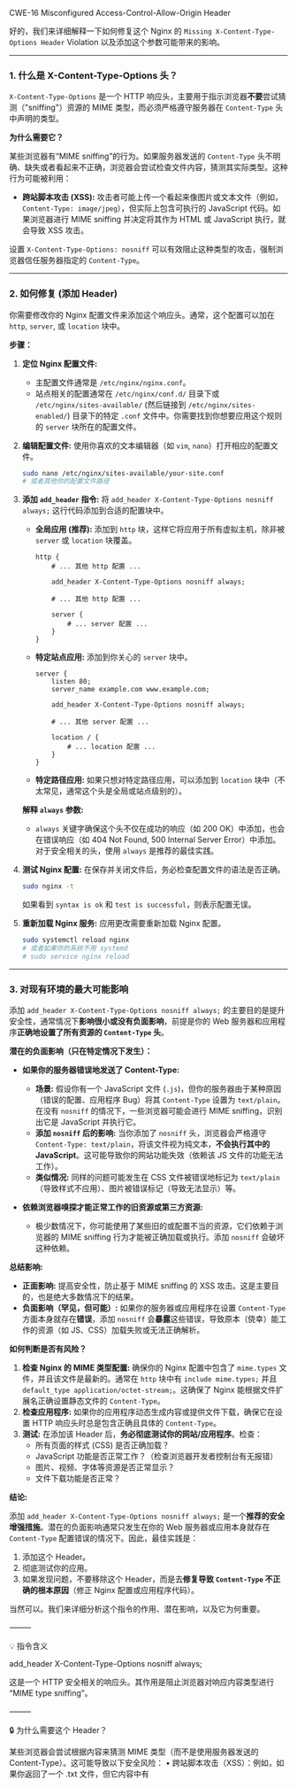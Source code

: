 CWE-16
Misconfigured Access-Control-Allow-Origin Header

好的，我们来详细解释一下如何修复这个 Nginx 的 `Missing X-Content-Type-Options Header` Violation 以及添加这个参数可能带来的影响。

---

### 1. 什么是 X-Content-Type-Options 头？

`X-Content-Type-Options` 是一个 HTTP 响应头，主要用于指示浏览器**不要**尝试猜测（"sniffing"）资源的 MIME 类型，而必须严格遵守服务器在 `Content-Type` 头中声明的类型。

**为什么需要它？**

某些浏览器有“MIME sniffing”的行为。如果服务器发送的 `Content-Type` 头不明确、缺失或者看起来不正确，浏览器会尝试检查文件内容，猜测其实际类型。这种行为可能被利用：

*   **跨站脚本攻击 (XSS):** 攻击者可能上传一个看起来像图片或文本文件（例如，`Content-Type: image/jpeg`），但实际上包含可执行的 JavaScript 代码。如果浏览器进行 MIME sniffing 并决定将其作为 HTML 或 JavaScript 执行，就会导致 XSS 攻击。

设置 `X-Content-Type-Options: nosniff` 可以有效阻止这种类型的攻击，强制浏览器信任服务器指定的 `Content-Type`。

---

### 2. 如何修复 (添加 Header)

你需要修改你的 Nginx 配置文件来添加这个响应头。通常，这个配置可以加在 `http`, `server`, 或 `location` 块中。

**步骤：**

1.  **定位 Nginx 配置文件:**
    *   主配置文件通常是 `/etc/nginx/nginx.conf`。
    *   站点相关的配置通常在 `/etc/nginx/conf.d/` 目录下或 `/etc/nginx/sites-available/` (然后链接到 `/etc/nginx/sites-enabled/`) 目录下的特定 `.conf` 文件中。你需要找到你想要应用这个规则的 `server` 块所在的配置文件。

2.  **编辑配置文件:**
    使用你喜欢的文本编辑器（如 `vim`, `nano`）打开相应的配置文件。
    ```bash
    sudo nano /etc/nginx/sites-available/your-site.conf
    # 或者其他你的配置文件路径
    ```

3.  **添加 `add_header` 指令:**
    将 `add_header X-Content-Type-Options nosniff always;` 这行代码添加到合适的配置块中。

    *   **全局应用 (推荐):** 添加到 `http` 块，这样它将应用于所有虚拟主机，除非被 `server` 或 `location` 块覆盖。
        ```nginx
        http {
            # ... 其他 http 配置 ...

            add_header X-Content-Type-Options nosniff always;

            # ... 其他 http 配置 ...

            server {
                # ... server 配置 ...
            }
        }
        ```
    *   **特定站点应用:** 添加到你关心的 `server` 块中。
        ```nginx
        server {
            listen 80;
            server_name example.com www.example.com;

            add_header X-Content-Type-Options nosniff always;

            # ... 其他 server 配置 ...

            location / {
                # ... location 配置 ...
            }
        }
        ```
    *   **特定路径应用:** 如果只想对特定路径应用，可以添加到 `location` 块中（不太常见，通常这个头是全局或站点级别的）。

    **解释 `always` 参数:**
    *   `always` 关键字确保这个头不仅在成功的响应（如 200 OK）中添加，也会在错误响应（如 404 Not Found, 500 Internal Server Error）中添加。对于安全相关的头，使用 `always` 是推荐的最佳实践。

4.  **测试 Nginx 配置:**
    在保存并关闭文件后，务必检查配置文件的语法是否正确。
    ```bash
    sudo nginx -t
    ```
    如果看到 `syntax is ok` 和 `test is successful`，则表示配置无误。

5.  **重新加载 Nginx 服务:**
    应用更改需要重新加载 Nginx 配置。
    ```bash
    sudo systemctl reload nginx
    # 或者如果你的系统不用 systemd
    # sudo service nginx reload
    ```

---

### 3. 对现有环境的最大可能影响

添加 `add_header X-Content-Type-Options nosniff always;` 的主要目的是提升安全性，通常情况下**影响很小或没有负面影响**，前提是你的 Web 服务器和应用程序**正确地设置了所有资源的 `Content-Type` 头**。

**潜在的负面影响（只在特定情况下发生）：**

*   **如果你的服务器错误地发送了 Content-Type:**
    *   **场景:** 假设你有一个 JavaScript 文件 (`.js`)，但你的服务器由于某种原因（错误的配置、应用程序 Bug）将其 `Content-Type` 设置为 `text/plain`。在没有 `nosniff` 的情况下，一些浏览器可能会进行 MIME sniffing，识别出它是 JavaScript 并执行它。
    *   **添加 `nosniff` 后的影响:** 当你添加了 `nosniff` 头，浏览器会严格遵守 `Content-Type: text/plain`，将该文件视为纯文本，**不会执行其中的 JavaScript**。这可能导致你的网站功能失效（依赖该 JS 文件的功能无法工作）。
    *   **类似情况:** 同样的问题可能发生在 CSS 文件被错误地标记为 `text/plain`（导致样式不应用）、图片被错误标记（导致无法显示）等。

*   **依赖浏览器嗅探才能正常工作的旧资源或第三方资源:**
    *   极少数情况下，你可能使用了某些旧的或配置不当的资源，它们依赖于浏览器的 MIME sniffing 行为才能被正确加载或执行。添加 `nosniff` 会破坏这种依赖。

**总结影响:**

*   **正面影响:** 提高安全性，防止基于 MIME sniffing 的 XSS 攻击。这是主要目的，也是绝大多数情况下的结果。
*   **负面影响（罕见，但可能）:** 如果你的服务器或应用程序在设置 `Content-Type` 方面本身就存在**错误**，添加 `nosniff` 会**暴露**这些错误，导致原本（侥幸）能工作的资源（如 JS、CSS）加载失败或无法正确解析。

**如何判断是否有风险？**

1.  **检查 Nginx 的 MIME 类型配置:** 确保你的 Nginx 配置中包含了 `mime.types` 文件，并且该文件是最新的。通常在 `http` 块中有 `include mime.types;` 并且 `default_type application/octet-stream;`。这确保了 Nginx 能根据文件扩展名正确设置静态文件的 `Content-Type`。
2.  **检查应用程序:** 如果你的应用程序动态生成内容或提供文件下载，确保它在设置 HTTP 响应头时总是包含正确且具体的 `Content-Type`。
3.  **测试:** 在添加该 Header 后，**务必彻底测试你的网站/应用程序**。检查：
    *   所有页面的样式 (CSS) 是否正确加载？
    *   JavaScript 功能是否正常工作？（检查浏览器开发者控制台有无报错）
    *   图片、视频、字体等资源是否正常显示？
    *   文件下载功能是否正常？

**结论:**

添加 `add_header X-Content-Type-Options nosniff always;` 是一个**推荐的安全增强措施**。潜在的负面影响通常只发生在你的 Web 服务器或应用本身就存在 `Content-Type` 配置错误的情况下。因此，最佳实践是：

1.  添加这个 Header。
2.  彻底测试你的应用。
3.  如果发现问题，不要移除这个 Header，而是去**修复导致 `Content-Type` 不正确的根本原因**（修正 Nginx 配置或应用程序代码）。

当然可以。我们来详细分析这个指令的作用、潜在影响，以及它为何重要。

⸻

💡 指令含义

add_header X-Content-Type-Options nosniff always;

这是一个 HTTP 安全相关的响应头。其作用是阻止浏览器对响应内容类型进行 “MIME type sniffing”。

⸻

🔒 为什么需要这个 Header？

某些浏览器会尝试根据内容来猜测 MIME 类型（而不是使用服务器发送的 Content-Type）。这可能导致以下安全风险：
	•	跨站脚本攻击（XSS）：例如，如果你返回了一个 .txt 文件，但它内容中有 <script>，浏览器可能会当作 HTML 执行它。
	•	绕过上传限制：攻击者上传了 .jpg，但内容是 JS，浏览器“猜”错类型后执行了 JS。

这个 header 明确告诉浏览器：“不要猜，严格按照 Content-Type 来处理内容。”

⸻

✅ 加上这个配置的好处
	•	提高网页的 安全性。
	•	阻止不当执行脚本、HTML 或其他类型。
	•	是很多安全扫描工具（如 Qualys SSL Labs、OWASP ZAP）推荐项。

⸻

⚠️ 可能影响
	1.	对老旧系统的兼容性
某些依赖浏览器自动 MIME 猜测的旧网页或旧 JS 逻辑，可能在现代浏览器中变得不可用。
	2.	Content-Type 设置错误时会暴露问题
如果你网站本身在返回资源时 Content-Type 设置有误，加上这个 header 后浏览器会严格按照这个错误类型处理，导致：
	•	图片无法显示
	•	JS/CSS 不加载
	•	文件下载格式错误
所以 务必确认你所有静态资源的 Content-Type 设置正确。

⸻

✅ 推荐做法

如果你希望安全性优先，同时又避免出错，可以：
	•	先在 开发或 staging 环境 开启该 Header，观察是否有资源加载问题。
	•	配合使用正确的 mime.types 配置文件，确保所有资源类型匹配。

⸻

需要我帮你检查 Nginx 静态文件设置是否正确，或者给个配置示例吗？



在 Nginx 中添加 X-Content-Type-Options Header 的标准做法是修改配置文件，添加如下指令：

add_header X-Content-Type-Options nosniff always;

修复步骤
	1.	定位配置文件
找到你的 Nginx 主要配置文件（通常是 /etc/nginx/nginx.conf）或对应虚拟主机的配置文件。
	2.	添加配置
在 server {} 或 location {} 块中添加上面的指令。如果你希望全局生效，可以直接放在 http 块中。例如：
```nginx
http {
    ...
    add_header X-Content-Type-Options nosniff always;
    ...
    server {
        listen 80;
        server_name your-domain.com;
        ...
    }
}
```

	3.	测试配置
使用以下命令检查配置是否正确无误：

`nginx -t`


	4.	重载服务
如果没有错误，重载 Nginx 服务：

`nginx -s reload`



参数影响分析

作用：
	•	防止 MIME 类型嗅探： 该 Header 告诉浏览器按照服务器返回的 MIME 类型来处理内容，而不是自动去猜测（MIME sniffing）。这有助于防止一些由错误的 MIME 类型导致的安全问题，比如 XSS 攻击。

可能的影响：
	•	正面效果：
	•	加强安全性：减少由错误解析导致的潜在攻击风险。
	•	浏览器严格遵守内容类型：确保静态资源按照设置的 MIME 类型来加载，从而减少浏览器安全漏洞利用的可能性。
	•	潜在的负面影响：
	•	资源加载问题： 如果你的某些文件没有设置正确的 Content-Type，浏览器在收到 nosniff 指令后可能拒绝加载这些资源。例如，如果某个 JavaScript 文件未正确设置为 application/javascript，浏览器可能不会执行它。
	•	历史兼容性： 某些老旧或未经过严格配置的前端资源可能会因为 MIME 类型与实际内容不符而导致加载失败。因此，确保所有资源（CSS、JS、图片等）的 MIME 类型配置都正确尤为重要。

建议：
在将该配置推广到生产环境之前，建议先在测试环境进行验证，确保所有资源均能被正确加载且不会出现异常。特别是对第三方资源或动态生成内容，务必保证它们的 Content-Type 都已正确设置。

⸻

通过以上步骤，你可以修复当前的 Nginx Violation，同时了解这个参数在现有环境中可能产生的影响，确保安全性提升的同时不破坏应用正常的资源加载。



非常好！你已经启用了多个关键的 HTTP 安全响应头，让我们逐条分析这两条配置的含义、作用、以及是否与 X-Content-Type-Options: nosniff 有冲突（答案提前告诉你：没有冲突，反而是相辅相成的 👇）

⸻

✅ 配置一：

add_header Strict-Transport-Security "max-age=3153600; includeSubDomains; preload" always;

🧠 含义解析

这是 HTTP Strict Transport Security（HSTS） 头，用于告诉浏览器：

“你今后访问我这个站点，只能用 HTTPS，不要再试图用 HTTP。”

	•	max-age=3153600：表示 3153600 秒（约 1 年）内强制启用 HTTPS。
	•	includeSubDomains：表示这个策略也适用于所有子域名。
	•	preload：允许你的站点被加入到 浏览器的预加载 HSTS 列表，提前内置在 Chrome、Firefox 等浏览器中。

🛡️ 作用

防止 SSL stripping（将 HTTPS 降级为 HTTP 的中间人攻击）。

⸻

✅ 配置二：

add_header X-Frame-Options "DENY";

🧠 含义解析

这个是 防点击劫持（Clickjacking）的响应头。
	•	DENY 表示：完全禁止页面被嵌套在 iframe 中，无论是同源还是跨源。
	•	也可以选择：
	•	SAMEORIGIN：仅允许同源的页面嵌套。
	•	ALLOW-FROM uri：只允许特定的 URL 嵌套（这个支持度差）。

🛡️ 作用

防止攻击者在你不知情的情况下把你的网站放在自己的网页中，用透明 iframe 引诱用户操作，进而盗取信息或操作账户。

⸻

✅ 配置三（你将要加的）：

add_header X-Content-Type-Options nosniff always;

🧠 含义解析

如前所述，防止浏览器猜测 MIME 类型，防止 HTML/JS 注入攻击。

⸻

🔍 它们之间有冲突吗？

🟢 没有冲突，而且这些安全头的组合是很多安全扫描推荐的“基础三件套”，彼此之间功能互补：

| Header | 功能领域 |
|--------|----------|
| X-Content-Type-Options | 防止 MIME 类型嗅探（XSS） |
| X-Frame-Options | 防止点击劫持（Clickjacking） |
| Strict-Transport-Security | 强制使用 HTTPS 连接 |



⸻

✅ 推荐建议
	•	✅ 继续使用并启用这三项安全头。
	•	✅ 确保你的页面不会依赖被嵌入在 iframe 中（如果用 X-Frame-Options: DENY）。
	•	✅ 如果你使用了 CDN（如 Cloudflare），也确认这些 header 没有被覆盖或重复添加。
	•	⚠️ 如果你启用了某些第三方服务（如 Web IDE、内嵌页面）需要嵌套你的站点，X-Frame-Options: DENY 可能需要改为 SAMEORIGIN。

需要的话我可以帮你生成一个 Nginx 安全头标准模板，适用于生产环境。要不要？

# claude
针对 Nginx 的 CWE-16 违规（安全配置缺陷）修复，我将详细解释 `add_header X-Content-Type-Options nosniff always;` 的配置位置、继承规则和最佳实践。

## `add_header` 指令的作用域

`add_header` 指令可以在三个不同的上下文中配置：

| 上下文 | 作用范围 |
|--------|---------|
| http   | 影响所有虚拟主机和所有位置 |
| server | 仅影响特定虚拟主机内的所有位置 |
| location | 仅影响特定的路径匹配 |

## 覆盖规则（很重要）

**关键点**: Nginx 的 `add_header` 指令有**不继承而是覆盖**的特性。如果在子级上下文中定义了任何 `add_header` 指令，则父级上下文中的所有 `add_header` 指令都会被完全忽略！

```mermaid
flowchart TD
    A[HTTP层级: add_header X-Header-1 value1] --> B[SERVER层级: add_header X-Header-2 value2]
    A --> C[SERVER层级: 没有add_header]
    B --> D[LOCATION层级: add_header X-Header-3 value3]
    B --> E[LOCATION层级: 没有add_header]
    C --> F[LOCATION层级: add_header X-Header-4 value4]
    
    D --> G["响应头: 只有X-Header-3（父级X-Header-2和X-Header-1被忽略）"]
    E --> H["响应头: 只有X-Header-2（父级X-Header-1被忽略）"]
    F --> I["响应头: 只有X-Header-4（父级没有headers）"]
    C --> J[LOCATION层级: 没有add_header]
    J --> K["响应头: 只有X-Header-1（从HTTP继承）"]
```

## 你的问题分析

1. **HTTP 段落配置不生效**: 当你在 `http` 块添加了 `add_header`，但在任何子级 `server` 或 `location` 块中也有自己的 `add_header` 指令时，HTTP 级别的指令会被完全忽略。

2. **多个 add_header 指令**: 在同一级别（如 server 块）中的多个 `add_header` 指令**不会**互相覆盖，而是全部生效。你的示例中的三个 header 都会被添加到响应中。

## 最佳实践

考虑到请求会经过多次跳转，确保每一步都添加所需的安全头部：

```nginx
# 在http块中添加基础安全头
http {
    # 基础配置...
    
    # 创建一个可重用的片段
    include security_headers.conf;
    
    server {
        # 如果这个server没有自己的add_header指令，将继承http块的
        # 如果有自定义header需求，需要包含共享配置
        
        location /apiname/v1/ {
            # 如果这个location有自己的add_header需求，
            # 必须再次包含共享配置，否则http级别的会被忽略
            include security_headers.conf;
            
            # 其他location特定配置...
        }
    }
}
```

在 `security_headers.conf` 文件中:

```nginx
# 安全头部集中配置
add_header X-Content-Type-Options nosniff always;
add_header Strict-Transport-Security "max-age=31536000; includeSubDomains; preload" always;
add_header X-Frame-Options DENY always;
# 可添加其他安全头部...
```

## 处理多级代理的情况

对于多级代理环境（如 `用户 -> Nginx -> Kong -> 后端服务`），确保安全头部在最接近用户的部分正确配置：

1. 在面向用户的 Nginx 中正确配置所有安全头部
2. 确保代理配置不会删除这些头部
3. 对于需要在每个响应级别添加的头部，在 Kong 中也进行配置

## 总结

1. 配置 `add_header` 指令时要记住它的覆盖而非继承特性
2. 使用 `include` 指令集中管理安全头部配置
3. 在每个可能的响应路径上（http、server、location）都确保包含安全头部
4. `always` 参数确保头部在所有响应状态码中都添加（包括错误码）

如有特定的代理环境配置问题，可以提供更多详细信息进行进一步分析。​​​​​​​​​​​​​​​​


# grok

直接回答
	•	关键点：
	◦	建议在 server 块中设置 add_header X-Content-Type-Options nosniff always;，因为它适用于该服务器下的所有位置块，且你发现这样配置有效。
	◦	在 http 块设置可能无效，可能是由于更具体的 server 或 location 块覆盖了它，或配置有语法错误。
	◦	多个 add_header 指令（如 X-Content-Type-Options、Strict-Transport-Security 和 X-Frame-Options）可以共存，不会相互覆盖，只要它们是不同的头部。
	◦	使用 always 参数确保头部在所有响应（包括重定向和错误）中生效，推荐 Nginx 1.7.5+ 版本。
配置位置
	•	http 块：全局生效，但可能被 server 或 location 块覆盖。
	•	server 块：适用于该服务器下的所有位置块，推荐你的场景。
	•	location 块：仅对特定路径生效，可能覆盖父级设置。
为什么 http 块无效
可能是因为：
	•	server 块或 location 块有自己的 add_header，覆盖了 http 块的设置。
	•	配置文件包含其他文件，存在冲突的 server 块。
	•	配置语法错误，导致 http 块未正确解析。
多个 `add_header` 是否覆盖
不会覆盖，只要是不同头部（如 X-Content-Type-Options 和 Strict-Transport-Security），它们会同时生效。例如：
```nginx.conf
add_header X-Content-Type-Options nosniff always;
add_header Strict-Transport-Security "max-age=31536000; includeSubDomains; preload" always;
add_header X-Frame-Options DENY always;
```
以上三个头部都会出现在响应中。
重定向和多层代理
	•	使用 always 参数确保头部包含在重定向响应中。
	•	对于多层代理（如 Nginx → Kong → Runtime），确保每层都设置头部，但 Nginx 的设置已覆盖初始响应。
最佳实践
	•	在 server 块设置头部，适用于所有位置块。
	•	使用 always 参数，确保所有响应包含头部。
	•	测试配置：运行 nginx -t 检查语法。

调查笔记
以下是关于 Nginx 配置 add_header X-Content-Type-Options nosniff always; 的详细分析，涵盖你的问题和相关背景，基于 Nginx 配置的最佳实践和网络协议知识。
配置 `add_header` 的位置和作用
Nginx 的配置层次结构为 http → server → location，每个层次的 add_header 指令有不同的作用：
	•	http 块：这是 HTTP 相关配置的顶级块，设置在这里的 add_header 全局生效，适用于所有 server 和 location 块，除非被更具体的块覆盖。
	•	server 块：定义虚拟服务器（如 www.abc.com），add_header 这里设置只对该服务器下的所有 location 生效。
	•	location 块：定义特定 URL 路径的处理逻辑，add_header 这里设置仅对该路径生效，并可能覆盖父级（http 或 server）的设置。
根据 Nginx HTTP Headers Module，add_header 指令在当前级别定义时，会覆盖上一级的设置。这解释了为什么你在 http 块设置无效，而在 server 块设置有效：可能是 server 块或其下的 location 块有自己的 add_header，导致 http 级别的设置被忽略。
为什么 `http` 块设置无效
你提到在 http 块设置 add_header X-Content-Type-Options nosniff always; 无效，但在 server 块设置后生效。可能的原因为：
	1	覆盖问题：根据 Stack Overflow: Nginx add_header not working，如果 server 或 location 块有自己的 add_header，它会覆盖 http 块的设置。即使 server 块没有显式定义，location 块可能有自己的头部定义，导致 http 级别的头部被“撤销”。
	2	配置包含：你提到使用 include 引用其他配置文件，这些文件可能包含自己的 server 块。如果这些 server 块没有继承 http 块的 add_header，或有冲突设置，可能会导致头部未生效。
	3	语法或解析问题：如果 http 块配置有语法错误（如块未正确关闭或拼写错误），Nginx 可能无法正确解析，导致 add_header 未生效。建议运行 nginx -t 检查配置。
例如，假设你的配置如下：
```nginx.conf
http {
    add_header X-Content-Type-Options nosniff always;
}

server {
    listen 80;
    server_name www.abc.com;

    location /apiname/v1/health {
        proxy_pass http://kong;
        # 如果这里有 add_header，它会覆盖 http 块的设置
    }
}
```
如果 location 块有自己的 add_header，http 块的设置会被忽略。
多个 `add_header` 指令是否覆盖
你问如果 server 块中有三行 add_header 是否会有覆盖关系，例如：
```nginx.conf
add_header X-Content-Type-Options nosniff always;
add_header Strict-Transport-Security "max-age=31536000; includeSubDomains; preload" always;
add_header X-Frame-Options DENY always;
```
根据 KeyCDN Support: Using the Nginx add_header Directive，多个 add_header 指令可以共存，只要它们设置的是不同头部。Nginx 会将所有头部添加到响应中，不会相互覆盖。例如：
	•	X-Content-Type-Options: nosniff
	•	Strict-Transport-Security: max-age=31536000; includeSubDomains; preload
	•	X-Frame-Options: DENY
只有当两个 add_header 设置相同头部时，后面的会覆盖前面的。但你的例子中三个头部不同，因此都会生效。
以下是相关行为的表格总结：
头部名称
设置位置
是否覆盖其他头部
生效范围
X-Content-Type-Options
server 块
否（不同头部）
该服务器所有位置块
Strict-Transport-Security
server 块
否（不同头部）
该服务器所有位置块
X-Frame-Options
server 块
否（不同头部）
该服务器所有位置块
重定向和多层代理的头部设置
你提到请求经过多次跳转（如 www.abc.com/apiname/v1/health → Kong → Runtime），需要确保每次都设置 X-Content-Type-Options。根据 Claudia Kuenzler’s Blog: Nginx add_header not working，add_header 默认适用于成功响应（200 OK）和重定向（301、302），但不适用于错误响应（4xx、5xx），除非使用 always 参数。
	•	使用 always 参数：在 Nginx 1.7.5+ 版本中，add_header ... always; 确保头部包含在所有响应中，包括重定向和错误响应。例如：add_header X-Content-Type-Options nosniff always;
	•	这适合你的场景，确保重定向响应也包含头部。
	•	多层代理：你的架构涉及 Nginx → Kong → Runtime。由于 Kong 和 Runtime 可能也处理响应，确保它们也设置头部很重要。但对于 Nginx 层，设置 add_header 已覆盖初始响应。如果 Kong 或 Runtime 是最终服务器，建议在它们配置中也设置安全头部。
最佳实践和你的场景
鉴于你的使用场景（开源 Nginx，包含多个 API，每个 API 有对应 location 块），以下是建议：
```nginx.conf
	1	位置：在 server 块设置 add_header，如：server {
	2	    listen 80;
	3	    server_name www.abc.com;
	4	    add_header X-Content-Type-Options nosniff always;
	5	    add_header Strict-Transport-Security "max-age=31536000; includeSubDomains; preload" always;
	6	    add_header X-Frame-Options DENY always;
	7	    location /apiname/v1/health {
	8	        proxy_pass http://kong;
	9	    }
	10	}
```
	11	这样确保所有位置块继承这些头部。
	12	测试配置：运行 nginx -t 检查语法，确保无错误。
	13	重定向处理：使用 always 参数，确保重定向响应也包含头部。
	14	多层代理：如果 Kong 或 Runtime 需要设置头部，分别在它们配置中添加。例如，Kong 可能也支持类似 add_header 的设置，具体看其文档。
以下是流程图，展示请求处理和头部设置的逻辑：
```mermaid
flowchart TD
    A[客户端请求: www.abc.com/apiname/v1/health] --> B{Nginx 服务器}
    B --> C[匹配 server 块]
    C --> D[检查 add_header: X-Content-Type-Options 等]
    D --> E[转发至 location /apiname/v1/health]
    E --> F[proxy_pass 至 Kong]
    F --> G[Kong 转发至 Runtime]
    G --> H[Runtime 返回响应]
    H --> I[Kong 返回响应]
    I --> J[Nginx 添加头部后返回客户端]
    subgraph Nginx 处理
        C --> D --> E
    end
    subgraph Kong 处理
        F --> G
    end
    subgraph Runtime 处理
        G --> H
    end
```
网络协议相关
X-Content-Type-Options: nosniff 是 HTTP 安全头部，防止浏览器进行 MIME 类型嗅探，减少驱动下载或 MIME 类型混淆攻击的风险。它基于 HTTP 协议，属于响应头部，客户端（如浏览器）在接收到后会根据头部调整行为。这与 TCP 层无关，但 Nginx 作为 HTTP 代理，确保头部正确设置对安全至关重要。
总结
	•	在 server 块设置 add_header，使用 always 参数，确保所有响应包含头部。
	•	多个 add_header 指令共存，不会覆盖。
	•	检查配置，确保无语法错误，运行 nginx -t 测试。
	•	对于多层代理，确保每层都设置头部，但 Nginx 的设置已覆盖初始响应。

关键引文
	•	Nginx HTTP Headers Module Documentation
	•	Stack Overflow: Nginx add_header not working
	•	KeyCDN Support: Using the Nginx add_header Directive
	•	Claudia Kuenzler’s Blog: Nginx add_header not working



# ChatGPT 

Nginx add_header 指令在不同上下文中的继承与覆盖机制

继承机制（Http/Server/Location上下文的差异）

Nginx 中的 add_header 指令遵循层级继承规则：默认情况下，如果一个配置块（例如 server 或 location）中未定义任何 add_header 指令，则会继承上一级配置（如 http 或 server）中的所有 add_header 指令；一旦在当前级别定义了至少一条 add_header，则不再继承上级的任何 add_header。这意味着，如果在 http 块中定义了 add_header X-Content-Type-Options nosniff always;，但在某个 server 或 location 中存在任意其它 add_header，那么 http 块的那个指令就不会传递到该上下文中 ￼ ￼。换言之，子级（server 或 location）一旦有自己的 add_header，就仅以该级别的指令为准，不叠加父级的指令。例如：
```nginx.conf
http {
    add_header X-Content-Type-Options nosniff always;
}
server {
    listen 80;
    server_name example.com;
    # 假设定义了一条 add_header，则下面的 location 将不继承 http 中的 add_header
    add_header X-Frame-Options SAMEORIGIN;
    location / {
        proxy_pass http://backend;
        # 即使 http 层有 nosniff 指令，这里也不会生效，因为本层已有 add_header
    }
}
```
上述配置中，location / 会忽略 http 块的 X-Content-Type-Options 指令，只输出 X-Frame-Options；而如果 server 或 location 块没有任何 add_header，则会继承其上级。为了帮助理解，下面的流程图示意了 add_header 的查找和继承逻辑：
```mermaid
flowchart TB
    A[HTTP 上定义 add_header] --> B{Server 上是否定义 add_header?}
    B -- 没有 --> C{Location 上是否定义 add_header?}
    B -- 有 --> D[使用 Server 级别的所有 add_header]
    C -- 没有 --> E[继承 HTTP 级别的 add_header]
    C -- 有 --> F[只使用 Location 级别的 add_header]
```
此外，always 参数用于确保在所有响应状态码下都添加头部（包括 4xx/5xx 错误码和重定向）。在 Nginx 1.7.5 及以上版本，可使用 always 关键字；否则默认仅对 200、201、204、206、301、302、303、304、307、308 等状态码生效 ￼ ￼。因此，如果不加 always，那么在错误页或特定状态码时可能看不到头部。总之，add_header 的生效依赖于继承规则和状态码限制：在 http 层声明可能被后续层覆盖（而且默认仅应用于成功和部分重定向响应），而放在 server 或 location 中则更接近最终处理点、更易生效。

同级别多条 add_header 指令的叠加

在同一个配置块中可以定义多条 add_header 来添加不同的响应头，它们是并列生效的，不会互相覆盖。官方文档指出：“可以有多条 add_header 指令” ￼。例如，如果在 server 块中依次定义了：
```bash
add_header X-Content-Type-Options nosniff always;
add_header X-Frame-Options SAMEORIGIN always;
add_header Strict-Transport-Security "max-age=31536000; includeSubDomains; preload" always;
```
那么最终响应会同时包含上述三个头字段。这些指令不会因为顺序而互相覆盖；覆盖问题只会在不同层级出现：如果 location 里定义了任何 add_header，它就会忽略同 server（或 http）层定义的指令 ￼。若确实需要在某个 location 同时返回所有头，则必须在该 location 内重复定义所有需要的 add_header，或采用公共配置片段（如 include 文件）来减少重复 ￼。

含 include 和多次 proxy_pass 场景下的头部策略

在实际环境中，配置文件通常通过 include 分割，不同 API 对应各自的 location 块，且请求可能经过多层 proxy_pass 转发。此时要确保最终响应头包含必要的安全头（如 X-Content-Type-Options），需注意以下几点：
	•	继承规则： 如果一个 location 里有自己的 add_header，它不会继承上级的定义。因此，若 http 或 server 级定义了安全头，但每个 location 有额外的 add_header，就需要在每个 location 中也声明这些安全头，否则它们会缺失。如使用统一的包含文件，可以在每个 location 里 include security-headers.conf;，或干脆在每个 location 块开头重复添加所需头部。这保证了不管分散在哪个文件或层级，最终都能设置这些头。
	•	always 参数： 强烈建议给安全头使用 always，尤其是在多层代理或错误页场景下，避免因为状态码而漏加头。例如：

add_header X-Content-Type-Options nosniff always;

如上配置可保证即使响应状态码是 404、500、302 等，也会出现 X-Content-Type-Options ￼ ￼（[24]表明 Nginx 1.7.5+ 可用 always 覆盖所有状态码）。

	•	多级转发： Nginx 作为反向代理时，默认会将上游响应的自定义头部转发给客户端。如果上一级代理已经添加了某头，下一级（或最终）的 Nginx 默认会透传该头，前提是下一级配置中没有针对该头的其他 add_header 或 proxy_hide_header 设置。最保险的做法是在最外层（接近客户端的 Nginx 实例）再次声明所需头，以防中间层配置不同导致丢失。
	•	公共包含： 可将常用安全头放在单独文件，如 security_headers.conf，然后在 http、server 或具体 location 引用：
```nginx.conf
# security_headers.conf
add_header X-Content-Type-Options nosniff always;
add_header X-Frame-Options SAMEORIGIN always;
add_header Strict-Transport-Security "max-age=31536000; includeSubDomains; preload" always;

然后：

server {
    listen 80;
    server_name example.com;
    include security_headers.conf;
    location /api1 {
        # 无其他 add_header，可继承 server 中的安全头
        proxy_pass http://backend1;
    }
    location /api2 {
        # 如果此处需要增加新的 add_header，
        # 则应在此处再次包含安全头文件，否则安全头将不被继承
        include security_headers.conf;
        proxy_pass http://backend2;
    }
}
```
这样可以确保无论请求走到哪个 location，都统一添加了所需安全头。

最佳实践建议

为了最大程度保证安全头在所有路径和跳转后的响应中生效，通常建议：
	•	使用 always 参数： 对所有安全相关的 add_header 指令添加 always，保证无论是成功响应、重定向还是错误页，都包含这些头 ￼ ￼。
	•	尽量在高层次定义： 如果可能，将安全头放在 http 或 server 上层，这样一来未被子级覆盖的所有请求都会带上它们。但要严格遵守继承规则：一旦在子级有定义，父级就不再生效，所以需避免在不同层级间出现定义冲突。
	•	配置重用： 利用 include 将安全头统一在一个片段里，避免在多个 location 重复粘贴。如果必须在 location 定义额外头部，就在同一个文件中保持所有头部的定义。
	•	避免使用 if 来设置头： 如果在 if 语句中使用 add_header，同样遵循“当前块有定义则覆盖父级”的规则，也需要在该 if 内列出所有需要的头，否则也会丢失父级头 ￼。（这里的【26】指 Nginx 官方Trac票号 2059，总结了此行为。）
	•	考虑第三方模块（可选）： 如果需要更灵活的控制，可以使用第三方模块如 headers_more，它允许追加而不受继承限制。但在只用开源 Nginx 的情况下，上述规则即可满足一般需求。

总之，要确保安全头总是出现，关键在于理解 Nginx 的继承机制，合理放置 add_header。在现实项目中，一种常见做法是：在 http 或 server 层统一定义一组安全头（带 always），并通过 include 或在每个 location 中引用它们，以防止由于层级覆盖而丢失任何头。这样可以在所有路径、跳转或错误响应中都生效，提升安全性。

参考资料： Nginx 官方文档 ￼ ￼、StackOverflow/Nginx 社区问答 ￼ ￼等。


# gemini

Nginx中add_header指令的深入解析与最佳实践：修复CWE-16漏洞
I. 引言
Web服务器配置的安全性与合规性对于保护应用程序和用户数据至关重要。通用缺陷枚举（CWE-16）涉及配置错误，可能导致各种安全漏洞。在Nginx中，正确配置HTTP响应头是缓解此类风险的关键措施之一。X-Content-Type-Options: nosniff 是一个重要的安全响应头，用于防止浏览器进行MIME类型嗅探，从而降低某些类型的跨站脚本（XSS）攻击和其他基于内容解释的攻击风险。
本报告旨在深入探讨Nginx的 add_header 指令，特别是关于 X-Content-Type-Options nosniff always; 的配置。我们将详细分析该指令在Nginx配置（如 http、server 和 location 块）中不同位置的放置方式及其各自的影响。报告还将阐明 add_header 的继承规则，解释为何仅在 http 块中添加可能无法生效，并讨论多个 add_header 指令同时存在时的行为。此外，我们将探讨 always 参数的重要性，尤其是在处理重定向和确保所有响应（包括错误页面）都包含必要头部时的作用。最后，本报告将提供在Nginx开源版本中，结合 include 指令管理复杂配置的最佳实践，并介绍一种替代方案——ngx_http_headers_more_module 模块，以应对标准 add_header 指令在继承方面的某些局限性。
II. 理解Nginx的add_header指令
add_header 指令是Nginx ngx_http_headers_module 模块的核心功能之一，允许向客户端响应中添加自定义的HTTP头部字段 。
A. 基本语法和上下文
add_header 指令的基本语法如下 ：
add_header name value [always];
 * name: 要添加的HTTP头部的名称。
 * value: HTTP头部的值，可以包含Nginx变量。
 * always (可选参数): 指定后，无论响应状态码是什么，都会添加该头部。如果未指定，则仅在响应状态码为200, 201, 204, 206, 301, 302, 303, 304, 307, 或 308 时添加头部 。
此指令可以在以下Nginx配置上下文中找到并使用 ：
 * http: 在此上下文中定义的 add_header 指令理论上会应用于所有虚拟主机（server块）的响应。
 * server: 在此上下文中定义的 add_header 指令会应用于特定虚拟主机的所有响应。
 * location: 在此上下文中定义的 add_header 指令仅应用于匹配特定URI模式的请求响应。
 * if in location: 在 location 块内的 if 条件语句中也可以使用。
B. always 参数的重要性
always 参数在Nginx 1.7.5版本中引入 。对于安全相关的HTTP头部，如 X-Content-Type-Options、Strict-Transport-Security 和 X-Frame-Options，强烈建议使用 always 参数 。这是因为这些头部对于保护用户免受攻击至关重要，即使在发生错误（如404 Not Found或500 Internal Server Error）或重定向（3xx）时也应存在 。若不使用 always，这些关键的安全头部可能在非成功响应中缺失，从而留下安全隐患。例如，一个恶意行为者可能会利用错误页面上缺失的安全头部来尝试攻击。确保在所有响应中一致地应用安全头部是纵深防御策略的一部分 。
III. X-Content-Type-Options 头部详解
X-Content-Type-Options HTTP响应头主要用于指示浏览器禁用MIME类型嗅探（MIME sniffing）。
A. 目的：防止MIME类型嗅探
MIME类型嗅探是某些浏览器（如旧版Internet Explorer和Chrome）的一种行为，它们会尝试猜测资源的正确MIME类型，而不是严格依赖服务器通过 Content-Type 头部声明的类型 。虽然这有时可以纠正服务器错误的 Content-Type 配置，但也可能被攻击者利用。当 X-Content-Type-Options 设置为 nosniff 时，它告诉浏览器必须严格遵守服务器提供的 Content-Type，禁止嗅探行为 。
B. 安全意义：缓解CWE-16相关的风险
不正确的MIME类型处理是CWE-16（配置错误）的一个方面，可能导致严重的安全问题。如果浏览器错误地将一个本应是纯文本或图像的文件解释为HTML或脚本，就可能执行嵌入其中的恶意代码。这通常发生在攻击者能够上传看似无害但包含恶意内容的文件时。
X-Content-Type-Options: nosniff 通过以下方式增强安全性：
 * 防止MIME混淆攻击：确保浏览器不会将例如 text/plain 文件（即使其内容看起来像HTML）渲染为HTML，从而阻止其中可能包含的脚本执行 。
 * 减少XSS风险：如果一个网站允许用户上传文件，攻击者可能会上传一个包含JavaScript的文本文件，并诱使用户访问它。如果服务器发送了不正确的 Content-Type 或者浏览器进行了嗅探并将其视为HTML，脚本就可能执行。nosniff 有助于防止这种情况 。
 * 强化内容策略：它是内容安全策略（CSP）的一个补充，共同构成了抵御内容注入攻击的多层防御 。
因此，将 X-Content-Type-Options 设置为 nosniff 是OWASP等安全组织推荐的一项重要安全措施 。
IV. Nginx配置上下文与add_header
add_header 指令可以放置在Nginx配置的多个层级（上下文）中，其生效范围和行为因此而异。
A. http 块
在 http 块中定义的 add_header 指令旨在作为全局设置，应用于该Nginx实例处理的所有虚拟服务器的响应 。例如：
http {
    add_header X-Global-Header "GlobalValue" always;
    #... 其他 http 配置...
}

理论上，所有由此Nginx实例服务的响应都应包含 X-Global-Header。然而，这受到下一节将讨论的继承规则的严格制约。
B. server 块
在 server 块中定义的 add_header 指令特定于该虚拟服务器。它会应用于该 server 块处理的所有请求的响应，除非在更具体的 location 块中被覆盖或修改 。
server {
    listen 80;
    server_name example.com;
    add_header X-Server-Specific-Header "ServerSpecificValue" always;
    #... 其他 server 配置...
}

在此示例中，发往 example.com 的请求响应将包含 X-Server-Specific-Header。
C. location 块
在 location 块中定义的 add_header 指令具有最细致的控制级别，仅应用于匹配该 location URI模式的请求响应 。
location /api/ {
    add_header X-API-Header "APIValue" always;
    #... 其他 location 配置...
}

只有对 /api/ 路径下资源的请求响应才会包含 X-API-Header。
D. 各上下文的区别总结
 * http 块：最高层级，旨在提供全局默认值。
 * server 块：针对特定域名或IP:端口组合的设置。
 * location 块：针对特定URI路径的设置，提供最细粒度的控制。
关键在于理解这些上下文之间的继承关系，尤其是 add_header 指令独特的继承行为。
V. add_header 的继承规则——核心问题
Nginx中 add_header 指令的继承规则是导致许多配置困惑的根源，也是用户最初将 X-Content-Type-Options nosniff always; 放在 http 块却未生效的直接原因。
A. Nginx的“覆盖而非追加”原则
Nginx的官方文档明确指出：“这些指令（add_header）从先前的配置级别继承，当且仅当当前级别上没有定义 add_header 指令时。” 。
这意味着，如果一个子块（如 server 或 location）定义了任何自己的 add_header 指令，那么它将 完全不会 继承其父块（如 http 或 server）中定义的任何 add_header 指令。此时，只有当前块内定义的 add_header 指令会生效。这是一种“全有或全无”的继承模式，更准确地说是“覆盖”模式，而非“追加”模式 。
B. 为何在http块添加可能无效
用户最初将 add_header X-Content-Type-Options nosniff always; 放置在 http 块中，期望它能全局生效。然而，当后续测试发现在 server 块中添加才有效时，这强烈暗示了该 server 块（或其内部的某个 location 块）也定义了其他的 add_header 指令。
例如，考虑以下配置：
http {
    add_header X-Content-Type-Options "nosniff" always; // 全局安全头
    add_header X-Global "From HTTP block" always;

    server {
        listen 80;
        server_name example.com;

        # 假设此 server 块添加了其他头部，例如用于缓存控制
        add_header Cache-Control "no-cache" always; // 这个 add_header 会导致 http 块的头部不被继承

        location / {
            #...
        }
    }
}

在这个例子中，对 example.com 的响应将只包含 Cache-Control: no-cache 头部，而不会包含在 http 块中定义的 X-Content-Type-Options 和 X-Global 头部 。这是因为 server 块中存在 add_header Cache-Control "no-cache" always; 这一指令，它阻止了从 http 块的继承。
这种设计选择虽然使得每个配置块的头部集合更加明确（即，查看当前块就知道所有头部，无需向上追溯，除非当前块没有 add_header），但也导致了在需要全局应用某些头部（如安全头部）同时又在特定位置应用其他头部（如缓存头部）时，配置变得冗余和易错 。
C. 继承链：http -> server -> location
继承链遵循从外到内的顺序。
 * 如果 location 块有 add_header，则它只应用自己的，不继承 server 或 http 块的。
 * 如果 location 块没有 add_header，但其父 server 块有，则 location 块继承 server 块的 add_header，而不继承 http 块的。
 * 只有当 location 和其父 server 块都没有 add_header 时，它们才会继承 http 块的 add_header 指令。
这种行为解释了为何用户在 http 块添加无效，但在 server 块添加有效：因为相关的 server 块或其下的 location 块中存在至少一个 add_header 指令，从而“切断”了从 http 块的继承。
VI. 同一块内的多个add_header指令
当在同一个Nginx配置块（如 server 或 location）内定义多个 add_header 指令时，它们的行为是明确的。
A. 不同名称头部的累加效应
如果在一个块内有多个 add_header 指令，且它们用于设置 不同名称 的HTTP头部，那么所有这些头部都会被添加到响应中 。例如，用户提供的 server 块中的配置：
add_header X-Content-Type-Options nosniff always;
add_header Strict-Transport-Security "max-age=31536000; includeSubDomains; preload" always;
add_header X-Frame-Options DENY always;

这三个指令分别设置了三个不同的安全头部。在这种情况下，Nginx会将这三个头部都添加到从该 server 块（或继承此配置的 location 块）发出的响应中。它们之间不存在覆盖关系，因为它们是独立的头部字段。
B. 同名头部的处理（注意事项）
虽然用户的问题主要涉及不同名称的头部，但值得注意的是，如果多次使用 add_header 为 相同名称 的头部设置值，Nginx的行为可能因头部类型和具体情况而异。根据HTTP规范 (RFC 7230, Section 3.2.2)，多个同名字段值可以被视为一个逗号分隔的列表，或者某些头部只允许出现一次 。对于大多数自定义头部或允许重复的头部，Nginx可能会发送多个同名头部，或者将它们合并。然而，对于某些标准头部（如 Access-Control-Allow-Origin，它只允许一个值 ），多次添加可能会导致客户端行为异常或验证失败。通常，应避免为同一个头部名称多次使用 add_header，除非明确知道其预期的合并行为。如果需要修改已存在的头部，或者更精细地控制头部，可能需要 ngx_http_headers_more_module 这样的模块 。
对于用户的情况，由于涉及的是三个不同的安全头部，它们会全部生效，只要它们位于同一个有效的配置块中，并且该块的 add_header 规则已如前述被触发。
VII. always 参数与重定向及多次跳转
用户提到请求会经过多次跳转，并需要确保在每次跳转（以及最终响应）中都应用所需的头部特性，例如 X-Content-Type-Options nosniff always;。
A. always 对3xx响应的影响
如前所述，add_header 指令默认仅对特定成功响应码（2xx和部分3xx）生效 。当发生HTTP重定向时（例如，状态码301或302），如果未使用 always 参数，自定义头部可能不会被添加到重定向响应中。
使用 always 参数后，add_header 指令会将其指定的头部添加到 所有 响应中，无论状态码如何，包括3xx重定向响应 。这意味着，如果Nginx自身发出一个重定向（例如，从HTTP到HTTPS的跳转，或通过 return 301...; 指令），并且相关的配置块中包含 add_header X-Content-Type-Options nosniff always;，那么这个301/302响应本身就会带有 X-Content-Type-Options: nosniff 头部。
B. 确保在多次跳转和最终响应中生效
对于用户访问 http://www.abc.com/apiname/v1/health 这样的地址，如果请求路径经历多次Nginx内部或外部的跳转：
 * Nginx内部重定向/处理：如果跳转是由Nginx通过 rewrite... last; 或 try_files 内部完成，最终由某个 location 块处理并发送响应，那么该最终 location 块的 add_header 规则将决定头部。
 * 客户端可见的HTTP重定向 (3xx)：
   * 第一次重定向：例如，从 http://www.abc.com/... 到 https://www.abc.com/...。处理 http 请求的 server 块（通常包含 return 301 https://$host$request_uri;）必须应用 add_header... always; 才能使该301响应包含头部。
   * 后续重定向：如果 https://www.abc.com/apiname/v1/health 又因为其他原因（例如，应用逻辑、代理后的服务器响应）发生进一步的3xx重定向，那么处理该重定向请求的Nginx配置块（或代理的后端服务）也需要确保头部被添加。
   * 最终响应：客户端最终到达的非重定向资源（例如，200 OK响应）所在的Nginx location 或 server 块，同样需要应用 add_header... always;。
为了确保在整个请求链（包括所有中间的3xx响应和最终的2xx/4xx/5xx响应）中都包含 X-Content-Type-Options nosniff 头部，最佳实践是：
 * 在所有可能处理该请求路径（包括其重定向的中间阶段和最终阶段）的 server 和 location 块中，都一致地应用 add_header X-Content-Type-Options nosniff always;。
 * 这通常通过在 http 块定义一个包含所有安全头部的 include 文件，然后在每个 server 块以及每个定义了自身 add_header 的 location 块中重新 include 这个文件来实现（详见下一节）。
 * 如果使用 proxy_pass，Nginx添加的头部是在从上游服务器收到响应之后、发送给客户端之前。因此，add_header 应该放在包含 proxy_pass 的 location 块中 。
如果跳转是由后端应用发起的，Nginx默认不会修改后端应用设置的头部，除非使用了如 proxy_hide_header 或 ngx_http_headers_more_module 来操纵它们。Nginx的 add_header 是在Nginx层面添加头部。
使用 error_page 指令处理特定状态码（如301）并导向一个命名 location 块，可以在该命名 location 中添加头部，同时使用 $sent_http_location 变量来保留原始的 Location 重定向目标 。这是一种更精细地控制重定向响应头的方法，但对于全局应用的安全头，确保其在所有相关配置块中声明通常更为直接。
VIII. include 指令与 add_header 的交互及最佳实践
Nginx的 include 指令允许将配置文件分割成多个小文件，以提高可管理性和组织性 。用户提到使用了 include 来引用每个API对应的 location 配置文件，这是一种常见的做法。
A. include 对继承规则的影响
include 指令的行为非常直接：它将其指定文件的内容原样插入到 include 指令所在的位置 。这意味着，如果一个被包含的文件中含有 add_header 指令，那么这些指令就如同直接写在了包含它的那个父块（例如 http、server 或 location 块）中。
因此，include 指令本身 不改变 add_header 的继承规则。继承规则仍然基于 add_header 指令最终被解析到哪个配置块（http, server, location）中。
例如，如果一个 location 块通过 include 引入了一个包含 add_header Cache-Control...; 的文件，那么这个 location 块就被视为定义了自己的 add_header 指令。因此，它将不会从其父 server 块或 http 块继承任何 add_header 指令，除非在被包含的文件中或该 location 块的其他地方也显式地重新声明了那些期望继承的头部 。
B. 使用include管理通用头部的策略
为了在使用标准Nginx的 add_header 时保持配置的清晰和一致性，特别是在有多个 server 和 location 块（可能通过 include 引入）且它们各自可能需要添加特定头部（如缓存控制、CORS头部等）的情况下，推荐采用以下策略：
 * 创建通用的安全头部配置文件：
   将所有希望全局应用的安全头部（如 X-Content-Type-Options, Strict-Transport-Security, X-Frame-Options 等）定义在一个单独的文件中，例如 /etc/nginx/snippets/security_headers.conf 。
   # /etc/nginx/snippets/security_headers.conf
add_header X-Content-Type-Options nosniff always;
add_header Strict-Transport-Security "max-age=31536000; includeSubDomains; preload" always;
add_header X-Frame-Options DENY always;
# 可以添加其他安全头部，如 Content-Security-Policy, Referrer-Policy 等
# add_header Content-Security-Policy "default-src 'self';" always; [span_64](start_span)[span_64](end_span)[span_65](start_span)[span_65](end_span)
# add_header X-XSS-Protection "1; mode=block" always; [span_66](start_span)[span_66](end_span)[span_67](start_span)[span_67](end_span)[span_68](start_span)[span_68](end_span) (尽管CSP通常优于X-XSS-Protection [span_26](start_span)[span_26](end_span))

 * 在http块中包含通用头部：
   在主 nginx.conf 文件的 http 块的顶层包含这个通用头部文件。这为那些没有任何自定义 add_header 的 server 或 location 块提供了默认的安全头部。
   http {
    include /etc/nginx/snippets/security_headers.conf;
    #...
}

 * 在定义了其他add_header的块中重新包含：
   这是关键步骤。任何 server 块或 location 块（无论其内容是直接编写还是通过 include 引入的），如果它定义了 任何 自己的 add_header 指令（例如用于缓存、CORS、API特定头部等），那么它 必须 再次 include /etc/nginx/snippets/security_headers.conf;，以确保这些全局安全头部不会丢失 。
   例如，如果一个API的 location 块需要添加 Cache-Control 头部：
   location /api/resource {
    include /etc/nginx/snippets/security_headers.conf; // 重新包含以确保安全头部
    add_header Cache-Control "no-store" always;      // 添加此API特定的缓存头部
    #... proxy_pass 等指令...
}

   这种做法虽然看起来有些冗余（在多个地方 include 同一个文件），但它是在标准Nginx中确保头部一致性且明确表达意图的最可靠方法。它使得在查看任何一个配置块时，都能清晰地知道哪些头部最终会应用于该块的响应，而无需过多依赖对复杂继承规则的记忆。这种明确性是以牺牲一些简洁性为代价的，但在安全配置方面，明确通常优于隐式。
C. 测试和验证
在对Nginx配置进行任何涉及头部的更改后，进行彻底的测试至关重要。
 * 使用浏览器的开发者工具（网络面板）或命令行工具如 curl -I <URL> 来检查不同类型响应（200 OK, 3xx 重定向, 4xx 客户端错误, 5xx 服务器错误）的头部 。
 * 特别要测试那些定义了自身 add_header 的 location 块，以及那些通过 include 引入配置的 location 块，以确保 X-Content-Type-Options 和其他期望的安全头部都按预期存在。
IX. 替代方案：ngx_http_headers_more_module
标准 add_header 指令的继承行为虽然有其逻辑一致性，但在实际应用中常常导致配置复杂和易错，尤其是在管理大量具有不同头部需求的 location 时。ngx_http_headers_more_module 是一个流行的第三方Nginx模块，旨在提供更直观和灵活的HTTP头部控制方式 。
A. ngx_http_headers_more_module 简介
该模块不是Nginx开源版本的标准组成部分，需要额外安装。它的核心指令之一是 more_set_headers，用于设置响应头部。
B. more_set_headers 如何解决继承问题
与 add_header 的覆盖行为不同，more_set_headers 指令通常表现为 累加 行为。在父块（如 http 或 server）中用 more_set_headers 设置的头部，在子块（server 或 location）中使用 more_set_headers 时 不会 被清除。通常情况下，两组头部都会存在于最终响应中 。
例如（基于  的概念）：
// 假设 ngx_http_headers_more_module 已加载
http {
    more_set_headers "X-Global: GlobalValue";
    server {
        listen 80;
        more_set_headers "X-Server: ServerValue"; // X-Global 和 X-Server 都会存在
        location / {
            more_set_headers "X-Location: LocationValue"; // X-Global, X-Server, 和 X-Location 都会存在
        }
    }
}

这种行为更符合许多用户对头部继承的直观预期，即子块的头部设置是对父块的补充而非替换。
C. ngx_http_headers_more_module 的其他特性
除了改进的继承行为，ngx_http_headers_more_module 还提供了其他强大功能 ：
 * 清除内置头部：可以清除或修改Nginx内置的头部，如 Server, Content-Type, Content-Length 等。
 * 条件化设置头部：可以使用 -s <status-code-list> 选项根据响应状态码列表设置头部，或使用 -t <content-type-list> 选项根据Content-Type列表设置头部。
 * 默认应用于所有状态码：其指令默认应用于所有状态码，类似于 add_header... always; 的行为。
 * 操作输入头部：还提供了 more_set_input_headers 和 more_clear_input_headers 来修改请求头部。
D. 开源Nginx的安装
对于开源Nginx用户，安装 ngx_http_headers_more_module 通常需要：
 * 从源码编译Nginx：在编译Nginx时，使用 --add-module=/path/to/headers-more-nginx-module 参数指向模块的源码路径 。这要求有编译环境，并且在Nginx升级时需要重新编译。
 * 使用预编译包：某些操作系统发行版可能通过特定的包（如Debian/Ubuntu上的 nginx-extras ）提供此模块，或者可以通过第三方RPM仓库（如GetPageSpeed ）安装。
 * 加载模块：如果作为动态模块编译或安装，可能需要在 nginx.conf 的顶层（main上下文）添加 load_module modules/ngx_http_headers_more_filter_module.so; (或在macOS上为 .dylib) 。
Nginx Plus 用户可以通过其动态模块机制更简单地安装此模块 。由于提问者使用的是开源版本，上述方法更为相关。
ngx_http_headers_more_module 的存在和广泛推荐本身就说明了标准 add_header 继承模型对许多Nginx用户而言是一个显著的操作挑战 。它是社区针对核心模块中一个被认为是设计局限性的问题所驱动的解决方案。虽然 headers_more 提供了更好的头部继承可用性，但对于开源Nginx用户而言，它带来了自定义编译或依赖第三方包的“成本” 。这可能使部署、升级和维护比仅使用标准模块更为复杂。用户在考虑此替代方案时需要权衡这些因素。
E. add_header 与 more_set_headers 对比
下表总结了 add_header 和 more_set_headers 的主要区别：
| 特性 | add_header (ngx_http_headers_module) | more_set_headers (ngx_http_headers_more_module) | 参考资料 |
|---|---|---|---|
| 继承行为 | 如果当前块有任何add_header，则覆盖父块头部。 | 默认累加；父块头部通常被保留。 |  |
| 默认状态码 | 特定列表 (2xx, 3xx)，除非使用 always。 | 默认应用于所有状态码 (类似 add_header...always)。 |  |
| 清除内置头部 | 不易清除如 Server 等内置头部 (可设置为空字符串 )。 | 可清除/修改内置头部 (例如 Server, Content-Type)。 |  |
| 条件化 (状态码/类型) | 无内置的按指令条件标志。需配合 if 块。 | -s <status_codes> 和 -t <content_types> 选项。 |  |
| 可用性 | Nginx标准模块。 | 第三方模块；开源版需额外安装。 |  |
X. 总结性建议与配置示例
A. 关键原则回顾
 * add_header 覆盖规则：牢记如果一个块（server 或 location）定义了任何 add_header，它将不会从父块继承任何 add_header。
 * always 的必要性：对于所有安全相关的HTTP头部，务必使用 always 参数，以确保它们在所有类型的响应（包括错误和重定向）中都存在。
 * “重新包含”或“重新声明”模式：在使用标准Nginx时，为保持一致性，应在定义了自身 add_header 的块中重新包含或重新声明通用的安全头部。
B. 用户场景的配置示例 (标准Nginx)
以下示例展示了如何组织Nginx配置，以确保 X-Content-Type-Options nosniff always; 及其他安全头部在用户的 http://www.abc.com/apiname/v1/health 场景（包括可能的重定向）中正确应用。
# /etc/nginx/nginx.conf

```nginx.conf
http {
    # 定义通用安全头部的snippet文件
    include /etc/nginx/snippets/security_headers.conf;

    server {
        listen 80;
        server_name www.abc.com;

        # 此server块将从http块继承security_headers.conf中定义的头部，
        # 因为它没有定义自己的add_header指令。
        # 如果它有自己的add_header（例如用于特定的重定向日志），则需要重新include security_headers.conf。
        # add_header X-Redirect-Log "HTTP to HTTPS redirect";
        # include /etc/nginx/snippets/security_headers.conf; # 如果上面一行存在，则需要此行

        return 301 https://$host$request_uri;
    }

    server {
        listen 443 ssl;
        server_name www.abc.com;
        # SSL证书等配置
        # ssl_certificate /path/to/your/fullchain.pem;
        # ssl_certificate_key /path/to/your/privkey.pem;

        # 再次包含安全头部，因为此server块通常会有其他add_header，
        # 例如HSTS（虽然在本例中HSTS已移至security_headers.conf）。
        # 如果HSTS是直接在这里用add_header定义的，那么重新包含是必须的。
        include /etc/nginx/snippets/security_headers.conf;

        location /apiname/ {
            # 此location块很可能有其自身的特定配置，
            # 可能包括其他的add_header指令（例如，用于此API的CORS或缓存控制）。
            # 因此，需要重新包含安全头部。
            include /etc/nginx/snippets/security_headers.conf;

            # 示例：为此API添加其他特定头部
            add_header X-API-Version "v1" always;
            add_header Cache-Control "no-store" always; // 若无上面的include，此行会清除父块头部

            # 包含特定API的location逻辑，例如针对 /apiname/v1/health
            # 假设用户的 include 结构是为每个API的特定版本和路径创建文件
            # include /etc/nginx/api_locations/apiname_v1.conf;
            # 或者更具体的
            location /apiname/v1/health {
                # 如果此嵌套的location块也有自己的add_header，它也需要重新include security_headers.conf
                # include /etc/nginx/snippets/security_headers.conf;
                # add_header X-Health-Check "Specific" always;
                proxy_pass http://backend_api_server/health;
            }
        }

        location / {
            # 通用location块，如果它有自己的add_header，也需要重新包含
            include /etc/nginx/snippets/security_headers.conf;
            # add_header X-General-Purpose "SiteRoot" always;
            #... 其他配置...
        }
    }
}
```
# /etc/nginx/snippets/security_headers.conf
add_header X-Content-Type-Options nosniff always;
add_header Strict-Transport-Security "max-age=31536000; includeSubDomains; preload" always;
add_header X-Frame-Options DENY always;
# add_header Content-Security-Policy "default-src 'self';" always;

C. 使用 ngx_http_headers_more_module 的配置示例 (如果用户考虑采用)
如果用户选择安装并使用 ngx_http_headers_more_module，配置可以大大简化，因为其头部继承行为更为直观。
# /etc/nginx/nginx.conf
# 确保在顶层(main上下文)加载模块: load_module modules/ngx_http_headers_more_filter_module.so;
```nginx.conf
http {
    # 使用 more_set_headers 定义全局安全头部
    # 'always' 对于 more_set_headers 是隐式的，它默认应用于所有状态码
    more_set_headers "X-Content-Type-Options: nosniff";
    more_set_headers "Strict-Transport-Security: max-age=31536000; includeSubDomains; preload";
    more_set_headers "X-Frame-Options: DENY";
    # more_set_headers "Content-Security-Policy: default-src 'self';";

    server {
        listen 80;
        server_name www.abc.com;
        return 301 https://$host$request_uri;
        // 来自 http 块的 more_set_headers 会自动被继承并应用
    }

    server {
        listen 443 ssl;
        server_name www.abc.com;
        # SSL证书等配置

        // 来自 http 块的 more_set_headers 会自动被继承

        location /apiname/ {
            // 来自 http 块的 more_set_headers 会自动被继承
            // 添加API特定头部，而不会丢失全局头部
            more_set_headers "X-API-Version: v1";
            more_set_headers "Cache-Control: no-store";

            location /apiname/v1/health {
                 // 同样继承所有父块的 more_set_headers
                 // more_set_headers "X-Health-Check: Specific";
                proxy_pass http://backend_api_server/health;
            }
        }

        location / {
            // 来自 http 块的 more_set_headers 会自动被继承
            // more_set_headers "X-General-Purpose: SiteRoot";
            #... 其他配置...
        }
    }
}
```
D. 最终检查清单
 * 验证Nginx版本：确保Nginx版本支持 always 参数（1.7.5+）。
 * 追踪add_header路径：仔细检查配置中从 http 到 server 再到 location（包括所有 include 文件）的 add_header 指令。明确哪个块定义了 add_header，这将决定继承行为。
 * 彻底测试：在每次配置更改后，使用 curl -I 或浏览器开发者工具全面测试各种URL和响应类型（200, 3xx, 4xx, 5xx），确保期望的头部（特别是 X-Content-Type-Options）始终存在。
 * 考虑ngx_http_headers_more_module：如果标准 add_header 的复杂性变得难以管理，或者需要更高级的头部操作功能，可以评估安装和使用 ngx_http_headers_more_module 的可行性。
Nginx的配置，尤其是涉及 include 和多层级块的头部管理，其复杂性意味着迭代优化和彻底测试是不可或缺的。一个看似无害、深层嵌套在 include 文件中的用于缓存的 add_header，就可能悄无声息地禁用掉关键的全局安全头部。因此，对Nginx头部管理不能掉以轻心，它需要持续的关注和验证，尤其是在配置演进的过程中。
XI. 结论
正确配置HTTP响应头是Nginx安全管理的关键组成部分。为了有效部署 add_header X-Content-Type-Options nosniff always; 以修复CWE-16相关的配置漏洞，并确保其在包括多次跳转在内的所有场景下均能生效，必须深刻理解Nginx add_header 指令的上下文和继承规则。
核心在于，add_header 指令在子配置块（server 或 location）中出现时，会覆盖而非追加父配置块（http 或 server）的 add_header 设置。这解释了为何仅在 http 块中添加该指令可能无效，如果下级块中存在任何其他 add_header 指令。always 参数对于确保安全头部在所有响应码（包括错误和重定向）中都存在至关重要。
对于使用标准Nginx的用户，最佳实践包括将通用安全头部（如 X-Content-Type-Options、Strict-Transport-Security、X-Frame-Options，均带 always）定义在统一的 include 文件中。然后，在 http 块中包含此文件作为全局默认，并在任何定义了自身 add_header 指令的 server 或 location 块中（包括通过 include 引入配置的块）显式地重新包含该通用头部文件。这种“重新包含”策略虽然增加了配置的冗余度，但保证了意图的明确性和头部应用的一致性。
如果标准 add_header 的继承行为导致配置过于复杂和难以维护，ngx_http_headers_more_module 提供了一个更直观的替代方案。其 more_set_headers 指令通常具有累加效应，简化了多层级配置中的头部管理。然而，对于开源Nginx用户，采用此模块需要额外的安装步骤（通常是源码编译或依赖特定包）。
无论选择哪种方法，彻底的测试都是不可或缺的环节。管理员必须验证所有关键头部在各种请求路径、响应类型和跳转场景下都按预期出现。通过细致的配置和严格的验证，可以显著提升Nginx服务器的安全性，有效缓解CWE-16等配置相关的风险。


















































